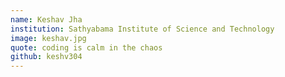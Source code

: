 ```yaml
---
name: Keshav Jha
institution: Sathyabama Institute of Science and Technology
image: keshav.jpg
quote: coding is calm in the chaos
github: keshv304
---
```

